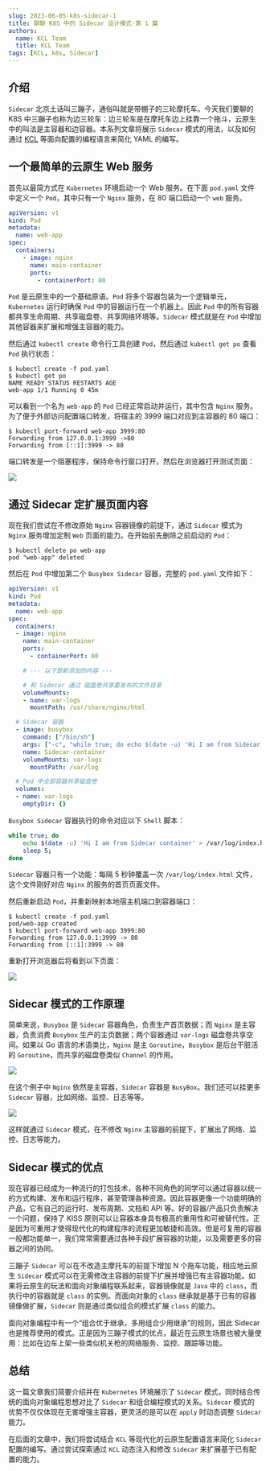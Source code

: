 ```yaml
---
slug: 2023-06-05-k8s-sidecar-1
title: 聊聊 K8S 中的 Sidecar 设计模式·第 1 篇
authors:
  name: KCL Team
  title: KCL Team
tags: [KCL, k8s, Sidecar]
---
```


## 介绍

`Sidecar` 北京土话叫三蹦子，通俗叫就是带棚子的三轮摩托车。今天我们要聊的 K8S 中三蹦子也称为边三轮车：边三轮车是在摩托车边上挂靠一个拖斗，云原生中的叫法是主容器和边容器。本系列文章将展示 `Sidecar` 模式的用法，以及如何通过 [KCL](https://kcl-lang.io/) 等面向配置的编程语言来简化 YAML 的编写。

## 一个最简单的云原生 Web 服务

首先以最简方式在 `Kubernetes` 环境启动一个 Web 服务。在下面 `pod.yaml` 文件中定义一个 `Pod`，其中只有一个 `Nginx` 服务，在 80 端口启动一个 `web` 服务。

```yaml
apiVersion: v1
kind: Pod
metadata:
  name: web-app
spec:
  containers:
    - image: nginx
      name: main-container
      ports:
        - containerPort: 80
```

`Pod` 是云原生中的一个基础原语。`Pod` 将多个容器包装为一个逻辑单元，`Kubernetes` 运行时确保 `Pod` 中的容器运行在一个机器上。因此 `Pod` 中的所有容器都共享生命周期、共享磁盘卷、共享网络环境等。`Sidecar` 模式就是在 `Pod` 中增加其他容器来扩展和增强主容器的能力。

然后通过 `kubectl create` 命令行工具创建 `Pod`，然后通过 `kubectl get po` 查看 `Pod` 执行状态：

```shell
$ kubectl create -f pod.yaml
$ kubectl get po
NAME READY STATUS RESTARTS AGE
web-app 1/1 Running 0 45m
```

可以看到一个名为 `web-app` 的 `Pod` 已经正常启动并运行，其中包含 `Nginx` 服务。为了便于外部访问配置端口转发，将宿主的 3999 端口对应到主容器的 80 端口：

```shell
$ kubectl port-forward web-app 3999:80
Forwarding from 127.0.0.1:3999 ->80
Forwarding from [::1]:3999 -> 80
```

端口转发是一个阻塞程序，保持命令行窗口打开。然后在浏览器打开测试页面：

![](/img/blog/2023-06-05-k8s-side-car/port-forward.png)

## 通过 Sidecar 定扩展页面内容

现在我们尝试在不修改原始 `Nginx` 容器镜像的前提下，通过 `Sidecar` 模式为 `Nginx` 服务增加定制 `Web` 页面的能力。在开始前先删除之前启动的 `Pod`：

```shell
$ kubectl delete po web-app
pod "web-app" deleted
```

然后在 `Pod` 中增加第二个 `Busybox Sidecar` 容器，完整的 `pod.yaml` 文件如下：

```yaml
apiVersion: v1
kind: Pod
metadata:
  name: web-app
spec:
  containers:
  - image: nginx
    name: main-container
    ports:
      - containerPort: 80

    # --- 以下是新添加的内容 ---

    # 和 Sidecar 通过 磁盘卷共享要发布的文件目录
    volumeMounts:
    - name: var-logs
      mountPath: /usr/share/nginx/html

  # Sidecar 容器
  - image: busybox
    command: ["/bin/sh"]
    args: ["-c", "while true; do echo $(date -u) 'Hi I am from Sidecar container' > /var/log/index.html; sleep 5;done"]
    name: Sidecar-container
    volumeMounts: var-logs
      mountPath: /var/log

  # Pod 中全部容器共享磁盘卷
  volumes:
  - name: var-logs
    emptyDir: {}
```

`Busybox Sidecar` 容器执行的命令对应以下 `Shell` 脚本：

```bash
while true; do
	echo $(date -u) 'Hi I am from Sidecar container' > /var/log/index.html;
	sleep 5;
done
```

`Sidecar` 容器只有一个功能：每隔 5 秒钟覆盖一次 `/var/log/index.html` 文件，这个文件刚好对应 `Nginx` 的服务的首页页面文件。

然后重新启动 `Pod`，并重新映射本地宿主机端口到容器端口：

```shell
$ kubectl create -f pod.yaml
pod/web-app created
$ kubectl port-forward web-app 3999:80
Forwarding from 127.0.0.1:3999 -> 80
Forwarding from [::1]:3999 -> 80
```

重新打开浏览器后将看到以下页面：

![](/img/blog/2023-06-05-k8s-side-car/port-forward-1.png)

## Sidecar 模式的工作原理

简单来说，`Busybox` 是 `Sidecar` 容器角色，负责生产首页数据；而 `Nginx` 是主容器，负责消费 `Busybox` 生产的主页数据；两个容器通过 `var-logs` 磁盘卷共享空间。如果以 Go 语言的术语类比，`Nginx` 是主 `Goroutine`，`Busybox` 是后台干脏活的 `Goroutine`，而共享的磁盘卷类似 `Channel` 的作用。

![](/img/blog/2023-06-05-k8s-side-car/how-sidecar-work.png)

在这个例子中 `Nginx` 依然是主容器，`Sidecar` 容器是 `BusyBox`。我们还可以挂更多 `Sidecar` 容器，比如网络、监控、日志等等。

![](/img/blog/2023-06-05-k8s-side-car/how-sidecar-work-1.png)

这样就通过 `Sidecar` 模式，在不修改 `Nginx` 主容器的前提下，扩展出了网络、监控、日志等能力。

## Sidecar 模式的优点

现在容器已经成为一种流行的打包技术，各种不同角色的同学可以通过容器以统一的方式构建、发布和运行程序，甚至管理各种资源。因此容器更像一个功能明确的产品，它有自己的运行时、发布周期、文档和 API 等。好的容器/产品只负责解决一个问题，保持了 KISS 原则可以让容器本身具有极高的重用性和可被替代性。正是因为可重用才使得现代化的构建程序的流程更加敏捷和高效。但是可复用的容器一般都功能单一，我们常常需要通过各种手段扩展容器的功能，以及需要更多的容器之间的协同。

三蹦子 `Sidecar` 可以在不改造主摩托车的前提下增加 N 个拖车功能，相应地云原生 `Sidecar` 模式可以在无需修改主容器的前提下扩展并增强已有主容器功能。如果将云原生的玩法和面向对象编程联系起来，容器镜像就是 `Java` 中的 `class`，而执行中的容器就是 `class` 的实例。而面向对象的 `class` 继承就是基于已有的容器镜像做扩展，`Sidecar` 则是通过类似组合的模式扩展 `class` 的能力。

面向对象编程中有一个“组合优于继承，多用组合少用继承”的规则，因此 Sidecar 也是推荐使用的模式。正是因为三蹦子模式的优点，最近在云原生场景也被大量使用：比如在边车上架一些类似机关枪的网络服务、监控、跟踪等功能。

## 总结

这一篇文章我们简要介绍并在 `Kubernetes` 环境展示了 `Sidecar` 模式，同时结合传统的面向对象编程思想对比了 `Sidecar` 和组合编程模式的关系。`Sidecar` 模式的优势不仅仅体现在无害增强主容器，更灵活的是可以在 `apply` 时动态调整 `Sidecar` 能力。

在后面的文章中，我们将尝试结合 `KCL` 等现代化的云原生配置语言来简化 `Sidecar` 配置的编写。通过尝试探索通过 `KCL` 动态注入和修改 `Sidecar` 来扩展基于已有配置的能力。
